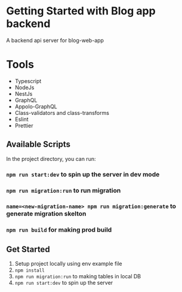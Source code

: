 # Getting Started with Blog app backend

A backend api server for blog-web-app

# Tools

- Typescript
- NodeJs
- NestJs
- GraphQL
- Appolo-GraphQL
- Class-validators and class-transforms
- Eslint
- Prettier

## Available Scripts

In the project directory, you can run:

### `npm run start:dev` to spin up the server in dev mode

### `npm run migration:run` to run migration

### `name=<new-migration-name> npm run migration:generate` to generate migration skelton

### `npm run build` for making prod build

## Get Started

1. Setup project locally using env example file
2. `npm install`
3. `npm run migration:run` to making tables in local DB
4. `npm run start:dev` to spin up the server
